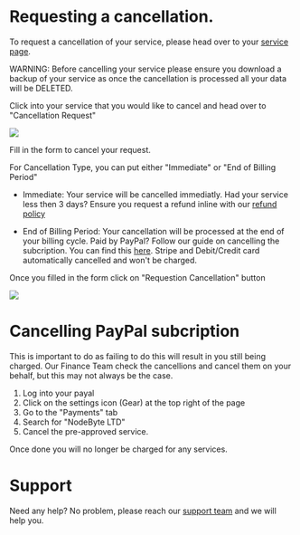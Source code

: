 # Requesting a cancellation. 

To request a cancellation of your service, please head over to your [service page](https://billing.nodebyte.host/clientarea.php?action=services).

WARNING: Before cancelling your service please ensure you download a backup of your service as once the cancellation is processed all your data will be DELETED.

Click into your service that you would like to cancel and head over to "Cancellation Request"

![](https://nodebyte.host/kb/billing/button.png)

Fill in the form to cancel your request. 

For Cancellation Type, you can put either "Immediate" or "End of Billing Period"

- Immediate: Your service will be cancelled immediatly. Had your service less then 3 days? Ensure you request a refund inline with our [refund policy](https://nodebyte.host/legal/refunds)

- End of Billing Period: Your cancellation will be processed at the end of your billing cycle. Paid by PayPal? Follow our guide on cancelling the subcription. You can find this [here](). Stripe and Debit/Credit card automatically cancelled and won't be charged.

Once you filled in the form click on "Requestion Cancellation" button

![](https://nodebyte.host/kb/billing/redbutton.png)

# Cancelling PayPal subcription

This is important to do as failing to do this will result in you still being charged. Our Finance Team check the cancellions and cancel them on your behalf, but this may not always be the case.

1. Log into your payal
2. Click on the settings icon (Gear) at the top right of the page
3. Go to the "Payments" tab
4. Search for "NodeByte LTD"
5. Cancel the pre-approved service.

Once done you will no longer be charged for any services. 

# Support

Need any help? No problem, please reach our [support team](https://billing.nodebyte.host/submitticket.php) and we will help you. 

